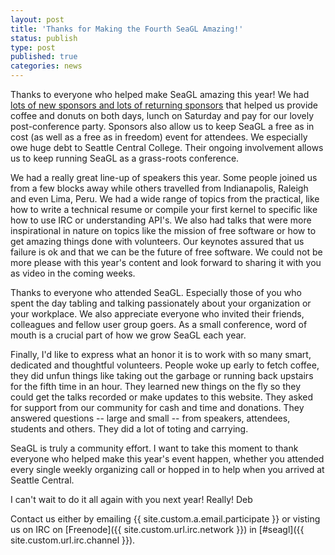 ```yaml
---
layout: post
title: 'Thanks for Making the Fourth SeaGL Amazing!'
status: publish
type: post
published: true
categories: news
---
```


Thanks to everyone who helped make SeaGL amazing this year! We had [lots of new sponsors and lots of returning sponsors](http://seagl.org/sponsors/2016.html) that helped us provide coffee and donuts on both days, lunch on Saturday and pay for our lovely post-conference party. Sponsors also allow us to keep SeaGL a free as in cost (as well as a free as in freedom) event for attendees. We especially owe huge debt to Seattle Central College. Their ongoing involvement allows us to keep running SeaGL as a grass-roots conference. 

We had a really great line-up of speakers this year. Some people joined us from a few blocks away while others travelled from Indianapolis, Raleigh and even Lima, Peru.  We had a wide range of topics from the practical, like how to write a technical resume or compile your first kernel to specific like how to use IRC or understanding API's. We also had talks that were more inspirational in nature on topics like the mission of free software or how to get amazing things done with volunteers. Our keynotes assured that us failure is ok and that we can be the future of free software. We could not be more please with this year's content and look forward to sharing it with you as video in the coming weeks.

Thanks to everyone who attended SeaGL. Especially those of you who spent the day tabling and talking passionately about your organization or your workplace. We also appreciate everyone who invited their friends, colleagues and fellow user group goers. As a small conference, word of mouth is a crucial part of how we grow SeaGL each year.

Finally, I'd like to express what an honor it is to work with so many smart, dedicated and thoughtful volunteers. People woke up early to fetch coffee, they did unfun things like taking out the garbage or running back upstairs for the fifth time in an hour. They learned new things on the fly so they could get the talks recorded or make updates to this website. They asked for support from our community for cash and time and donations. They answered questions -- large and small -- from speakers, attendees, students and others. They did a lot of toting and carrying. 

SeaGL is truly a community effort. I want to take this moment to thank everyone who helped make this year's event happen, whether you attended every single weekly organizing call or hopped in to help when you arrived at Seattle Central. 

I can't wait to do it all again with you next year! Really!
Deb

Contact us either by
emailing {{ site.custom.a.email.participate }}
or visting us on IRC on
[Freenode]({{ site.custom.url.irc.network }}) in
[#seagl]({{ site.custom.url.irc.channel }}). 



